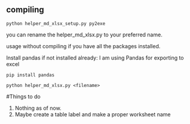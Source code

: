 ## compiling

```
python helper_md_xlsx_setup.py py2exe
```
you can rename the helper_md_xlsx.py to your preferred name.

usage without compiling if you have all the packages installed.

Install pandas if not installed already:
I am using Pandas for exporting to excel

```
pip install pandas
```

```
python helper_md_xlsx.py <filename>
```

#Things to do
1. Nothing as of now. 
2. Maybe create a table label and make a proper worksheet name